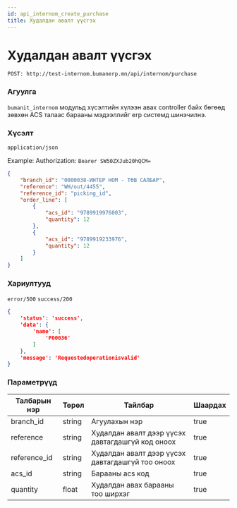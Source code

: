 ```yaml
---
id: api_internom_create_purchase
title: Худалдан авалт үүсгэх
---
```

# Худалдан авалт үүсгэх

`POST: http://test-internom.bumanerp.mn/api/internom/purchase` 


### Агуулга

`bumanit_internom` модульд хүсэлтийн хүлээн авах controller байх бөгөөд зөвхөн ACS талаас барааны мэдээллийг
erp системд шинэчилнэ.

### Хүсэлт
`application/json`

Example: Authorization: `Bearer SW50ZXJub20hQCM=`


```json
{
    "branch_id": "0000038-ИНТЕР НОМ - ТӨВ САЛБАР",
    "reference": "WH/out/4455",
    "reference_id": "picking_id",
    "order_line": [
        {
            "acs_id": "9789919976003",
            "quantity": 12
        },
        {
            "acs_id": "9789919233976",
            "quantity": 12
        }
    ]
}
```

### Хариултууд

`error/500`
`success/200`
```json
{
	'status': 'success',
	'data': {
		'name': [
			'P00036'
		]
	},
	'message': 'Requestedoperationisvalid'
}
```

### Параметрүүд
  <Tabs>
              <TabItem  default>
                <table>
                  <thead>
                    <tr>
                      <th>Талбарын нэр</th>
                      <th>Төрөл</th>
                      <th>Тайлбар</th>
                      <th>Шаардах</th>
                    </tr>
                  </thead>
                  <tbody>
                    <tr>
                      <td>branch_id</td>
                      <td>string</td>
                      <td>Агуулахын нэр</td>
                      <td>true</td>
                    </tr>
                    <tr>
                      <td>reference</td>
                      <td>string</td>
                      <td>Худалдан авалт дээр үүсэх давтагдашгүй код оноох</td>
                      <td>true</td>
                    </tr>
                    <tr>
                      <td>reference_id</td>
                      <td>string</td>
                      <td>Худалдан авалт дээр үүсэх давтагдашгүй тоо оноох</td>
                      <td>true</td>
                    </tr>
                    <tr>
                      <td>acs_id</td>
                      <td>string</td>
                      <td>Барааны acs код</td>
                      <td>true</td>
                    </tr>
                    <tr>
                      <td>quantity</td>
                      <td>float</td>
                      <td>Худалдан авах барааны тоо ширхэг</td>
                      <td>true</td>
                    </tr>
                  </tbody>
                </table>
              </TabItem>
</Tabs>